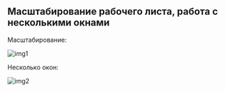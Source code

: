 Масштабирование рабочего листа, работа с несколькими окнами
---

Масштабирование:

![img1](http://www.oszone.net/figs/u/72715/100316053919/image005.jpg)

Несколько окон:

![img2](http://www.oszone.net/figs/u/72715/100316053919/image003.jpg)
